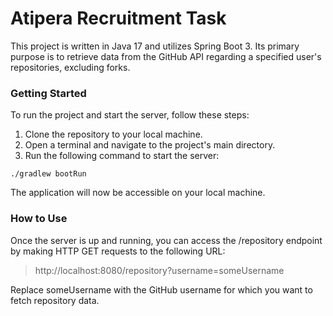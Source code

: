 # Atipera Recruitment Task

This project is written in Java 17 and utilizes Spring Boot 3. Its primary purpose is to retrieve data from the GitHub
API regarding a specified user's repositories, excluding forks.

### Getting Started

To run the project and start the server, follow these steps:

1. Clone the repository to your local machine.
2. Open a terminal and navigate to the project's main directory.
3. Run the following command to start the server:

```
./gradlew bootRun
```

The application will now be accessible on your local machine.

### How to Use

Once the server is up and running, you can access the /repository endpoint by making HTTP GET requests to the following
URL:

> http://localhost:8080/repository?username=someUsername

Replace someUsername with the GitHub username for which you want to fetch repository data.